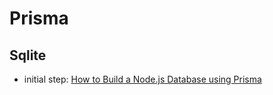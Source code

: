 # Prisma

## Sqlite

- initial step: [How to Build a Node.js Database using Prisma](https://www.freecodecamp.org/news/build-nodejs-database-using-prisma-orm/)

